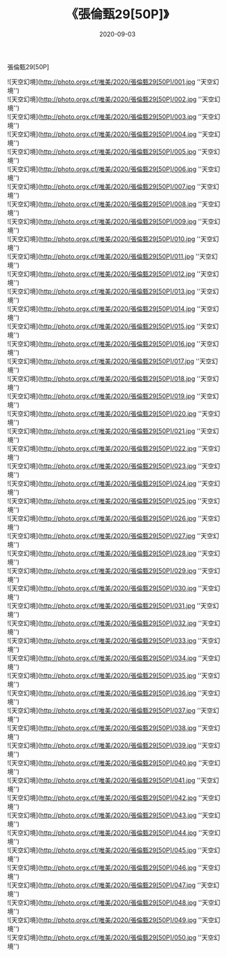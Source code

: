 ﻿---
layout: post
title:  《張倫甄29[50P]》
date:   2020-09-03
img: http://photo.orgx.cf/唯美/2020/張倫甄29[50P]/000.jpg
tags: [美女, 清纯, 唯美]
---

張倫甄29[50P]



![天空幻境](http://photo.orgx.cf/唯美/2020/張倫甄29[50P]/001.jpg ''天空幻境'') <br>
![天空幻境](http://photo.orgx.cf/唯美/2020/張倫甄29[50P]/002.jpg ''天空幻境'') <br>
![天空幻境](http://photo.orgx.cf/唯美/2020/張倫甄29[50P]/003.jpg ''天空幻境'') <br>
![天空幻境](http://photo.orgx.cf/唯美/2020/張倫甄29[50P]/004.jpg ''天空幻境'') <br>
![天空幻境](http://photo.orgx.cf/唯美/2020/張倫甄29[50P]/005.jpg ''天空幻境'') <br>
![天空幻境](http://photo.orgx.cf/唯美/2020/張倫甄29[50P]/006.jpg ''天空幻境'') <br>
![天空幻境](http://photo.orgx.cf/唯美/2020/張倫甄29[50P]/007.jpg ''天空幻境'') <br>
![天空幻境](http://photo.orgx.cf/唯美/2020/張倫甄29[50P]/008.jpg ''天空幻境'') <br>
![天空幻境](http://photo.orgx.cf/唯美/2020/張倫甄29[50P]/009.jpg ''天空幻境'') <br>
![天空幻境](http://photo.orgx.cf/唯美/2020/張倫甄29[50P]/010.jpg ''天空幻境'') <br>
![天空幻境](http://photo.orgx.cf/唯美/2020/張倫甄29[50P]/011.jpg ''天空幻境'') <br>
![天空幻境](http://photo.orgx.cf/唯美/2020/張倫甄29[50P]/012.jpg ''天空幻境'') <br>
![天空幻境](http://photo.orgx.cf/唯美/2020/張倫甄29[50P]/013.jpg ''天空幻境'') <br>
![天空幻境](http://photo.orgx.cf/唯美/2020/張倫甄29[50P]/014.jpg ''天空幻境'') <br>
![天空幻境](http://photo.orgx.cf/唯美/2020/張倫甄29[50P]/015.jpg ''天空幻境'') <br>
![天空幻境](http://photo.orgx.cf/唯美/2020/張倫甄29[50P]/016.jpg ''天空幻境'') <br>
![天空幻境](http://photo.orgx.cf/唯美/2020/張倫甄29[50P]/017.jpg ''天空幻境'') <br>
![天空幻境](http://photo.orgx.cf/唯美/2020/張倫甄29[50P]/018.jpg ''天空幻境'') <br>
![天空幻境](http://photo.orgx.cf/唯美/2020/張倫甄29[50P]/019.jpg ''天空幻境'') <br>
![天空幻境](http://photo.orgx.cf/唯美/2020/張倫甄29[50P]/020.jpg ''天空幻境'') <br>
![天空幻境](http://photo.orgx.cf/唯美/2020/張倫甄29[50P]/021.jpg ''天空幻境'') <br>
![天空幻境](http://photo.orgx.cf/唯美/2020/張倫甄29[50P]/022.jpg ''天空幻境'') <br>
![天空幻境](http://photo.orgx.cf/唯美/2020/張倫甄29[50P]/023.jpg ''天空幻境'') <br>
![天空幻境](http://photo.orgx.cf/唯美/2020/張倫甄29[50P]/024.jpg ''天空幻境'') <br>
![天空幻境](http://photo.orgx.cf/唯美/2020/張倫甄29[50P]/025.jpg ''天空幻境'') <br>
![天空幻境](http://photo.orgx.cf/唯美/2020/張倫甄29[50P]/026.jpg ''天空幻境'') <br>
![天空幻境](http://photo.orgx.cf/唯美/2020/張倫甄29[50P]/027.jpg ''天空幻境'') <br>
![天空幻境](http://photo.orgx.cf/唯美/2020/張倫甄29[50P]/028.jpg ''天空幻境'') <br>
![天空幻境](http://photo.orgx.cf/唯美/2020/張倫甄29[50P]/029.jpg ''天空幻境'') <br>
![天空幻境](http://photo.orgx.cf/唯美/2020/張倫甄29[50P]/030.jpg ''天空幻境'') <br>
![天空幻境](http://photo.orgx.cf/唯美/2020/張倫甄29[50P]/031.jpg ''天空幻境'') <br>
![天空幻境](http://photo.orgx.cf/唯美/2020/張倫甄29[50P]/032.jpg ''天空幻境'') <br>
![天空幻境](http://photo.orgx.cf/唯美/2020/張倫甄29[50P]/033.jpg ''天空幻境'') <br>
![天空幻境](http://photo.orgx.cf/唯美/2020/張倫甄29[50P]/034.jpg ''天空幻境'') <br>
![天空幻境](http://photo.orgx.cf/唯美/2020/張倫甄29[50P]/035.jpg ''天空幻境'') <br>
![天空幻境](http://photo.orgx.cf/唯美/2020/張倫甄29[50P]/036.jpg ''天空幻境'') <br>
![天空幻境](http://photo.orgx.cf/唯美/2020/張倫甄29[50P]/037.jpg ''天空幻境'') <br>
![天空幻境](http://photo.orgx.cf/唯美/2020/張倫甄29[50P]/038.jpg ''天空幻境'') <br>
![天空幻境](http://photo.orgx.cf/唯美/2020/張倫甄29[50P]/039.jpg ''天空幻境'') <br>
![天空幻境](http://photo.orgx.cf/唯美/2020/張倫甄29[50P]/040.jpg ''天空幻境'') <br>
![天空幻境](http://photo.orgx.cf/唯美/2020/張倫甄29[50P]/041.jpg ''天空幻境'') <br>
![天空幻境](http://photo.orgx.cf/唯美/2020/張倫甄29[50P]/042.jpg ''天空幻境'') <br>
![天空幻境](http://photo.orgx.cf/唯美/2020/張倫甄29[50P]/043.jpg ''天空幻境'') <br>
![天空幻境](http://photo.orgx.cf/唯美/2020/張倫甄29[50P]/044.jpg ''天空幻境'') <br>
![天空幻境](http://photo.orgx.cf/唯美/2020/張倫甄29[50P]/045.jpg ''天空幻境'') <br>
![天空幻境](http://photo.orgx.cf/唯美/2020/張倫甄29[50P]/046.jpg ''天空幻境'') <br>
![天空幻境](http://photo.orgx.cf/唯美/2020/張倫甄29[50P]/047.jpg ''天空幻境'') <br>
![天空幻境](http://photo.orgx.cf/唯美/2020/張倫甄29[50P]/048.jpg ''天空幻境'') <br>
![天空幻境](http://photo.orgx.cf/唯美/2020/張倫甄29[50P]/049.jpg ''天空幻境'') <br>
![天空幻境](http://photo.orgx.cf/唯美/2020/張倫甄29[50P]/050.jpg ''天空幻境'') <br>